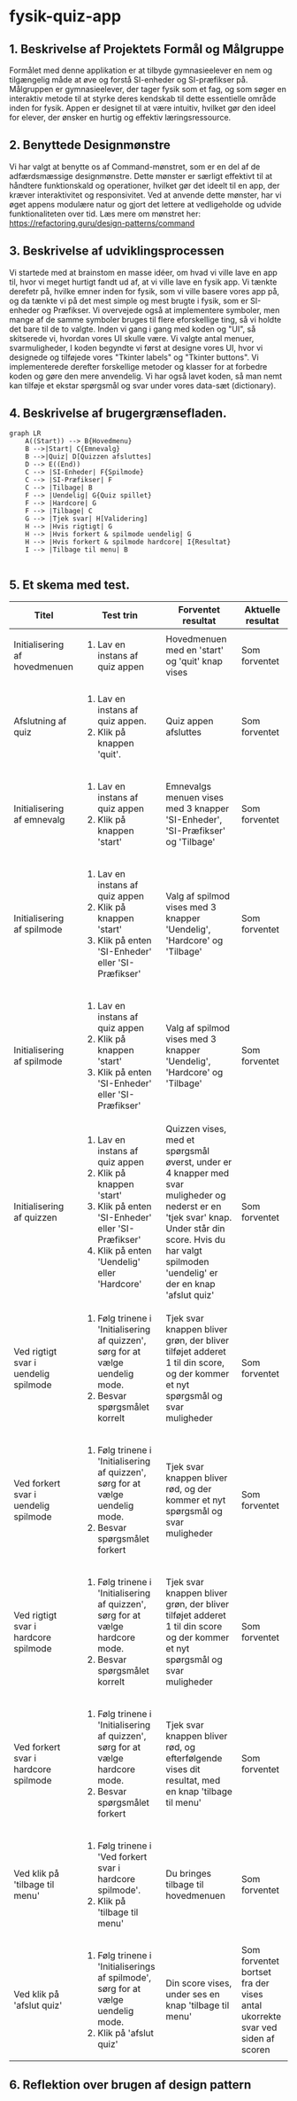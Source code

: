 # fysik-quiz-app
## 1. Beskrivelse af Projektets Formål og Målgruppe
Formålet med denne applikation er at tilbyde gymnasieelever en nem og tilgængelig måde at øve og forstå SI-enheder og SI-præfikser på. Målgruppen er gymnasieelever, der tager fysik som et fag, og som søger en interaktiv metode til at styrke deres kendskab til dette essentielle område inden for fysik. Appen er designet til at være intuitiv, hvilket gør den ideel for elever, der ønsker en hurtig og effektiv læringsressource.

## 2. Benyttede Designmønstre
Vi har valgt at benytte os af Command-mønstret, som er en del af de adfærdsmæssige designmønstre. Dette mønster er særligt effektivt til at håndtere funktionskald og operationer, hvilket gør det ideelt til en app, der kræver interaktivitet og responsivitet. Ved at anvende dette mønster, har vi øget appens modulære natur og gjort det lettere at vedligeholde og udvide funktionaliteten over tid.
Læs mere om mønstret her: https://refactoring.guru/design-patterns/command

## 3. Beskrivelse af udviklingsprocessen
Vi startede med at brainstom en masse idéer, om hvad vi ville lave en app til, hvor vi meget hurtigt fandt ud af, at vi ville lave en fysik app. Vi tænkte derefetr på, hvilke emner inden for fysik, som vi ville basere vores app på, og da tænkte vi på det mest simple og mest brugte i fysik, som er SI-enheder og Præfikser. Vi overvejede også at implementere symboler, men mange af de samme symboler bruges til flere eforskellige ting, så vi holdte det bare til de to valgte. 
Inden vi gang i gang med koden og "UI", så skitserede vi, hvordan vores UI skulle være. Vi valgte antal menuer, svarmuligheder, 
I koden begyndte vi først at designe vores UI, hvor vi designede og tilføjede vores "Tkinter labels" og "Tkinter buttons". Vi implementerede derefter forskellige metoder og klasser for at forbedre koden og gøre den mere anvendelig.
Vi har også lavet koden, så man nemt kan tilføje et ekstar spørgsmål og svar under vores data-sæt (dictionary).

## 4. Beskrivelse af brugergrænsefladen.
```mermaid
graph LR
    A((Start)) --> B{Hovedmenu}
    B -->|Start| C{Emnevalg}
    B -->|Quiz| D[Quizzen afsluttes]
    D --> E((End))
    C --> |SI-Enheder| F{Spilmode}
    C --> |SI-Præfikser| F
    C --> |Tilbage| B
    F --> |Uendelig| G{Quiz spillet}
    F --> |Hardcore| G
    F --> |Tilbage| C
    G --> |Tjek svar| H[Validering]
    H --> |Hvis rigtigt| G
    H --> |Hvis forkert & spilmode uendelig| G
    H --> |Hvis forkert & spilmode hardcore| I{Resultat}
    I --> |Tilbage til menu| B
    

```

## 5. Et skema med test.
| Titel | Test trin | Forventet resultat | Aktuelle resultat |
| ----------- | ----------- | ----------- | ----------- | 
| Initialisering af hovedmenuen | <ol> <li> Lav en instans af quiz appen </li> </ol> | Hovedmenuen med en 'start' og 'quit' knap vises | Som forventet |
| Afslutning af quiz | <ol> <li> Lav en instans af quiz appen. </li> <li> Klik på knappen 'quit'. | Quiz appen afsluttes | Som forventet |
| Initialisering af emnevalg | <ol> <li> Lav en instans af quiz appen </li> <li> Klik på knappen 'start' </li> </ol> | Emnevalgs menuen vises med 3 knapper 'SI-Enheder', 'SI-Præfikser' og 'Tilbage' | Som forventet |
| Initialisering af spilmode | <ol> <li> Lav en instans af quiz appen </li> <li> Klik på knappen 'start' </li> <li> Klik på enten 'SI-Enheder' eller 'SI-Præfikser' </ol> | Valg af spilmod vises med 3 knapper 'Uendelig', 'Hardcore' og 'Tilbage' | Som forventet |
| Initialisering af spilmode | <ol> <li> Lav en instans af quiz appen </li> <li> Klik på knappen 'start' </li> <li> Klik på enten 'SI-Enheder' eller 'SI-Præfikser' </li> </ol> | Valg af spilmod vises med 3 knapper 'Uendelig', 'Hardcore' og 'Tilbage' | Som forventet |
| Initialisering af quizzen | <ol> <li> Lav en instans af quiz appen </li> <li> Klik på knappen 'start' </li> <li> Klik på enten 'SI-Enheder' eller 'SI-Præfikser' </li> <li> Klik på enten 'Uendelig' eller 'Hardcore' </li> </ol> | Quizzen vises, med et spørgsmål øverst, under er 4 knapper med svar muligheder og nederst er en 'tjek svar' knap. Under står din score. Hvis du har valgt spilmoden 'uendelig' er der en knap 'afslut quiz' | Som forventet |
| Ved rigtigt svar i uendelig spilmode | <ol> <li> Følg trinene i 'Initialisering af quizzen', sørg for at vælge uendelig mode. </li> <li> Besvar spørgsmålet korrelt </li> </ol> | Tjek svar knappen bliver grøn, der bliver tilføjet adderet 1 til din score, og der kommer et nyt spørgsmål og svar muligheder | Som forventet |
| Ved forkert svar i uendelig spilmode | <ol> <li> Følg trinene i 'Initialisering af quizzen', sørg for at vælge uendelig mode. </li> <li> Besvar spørgsmålet forkert </li> </ol> | Tjek svar knappen bliver rød, og der kommer et nyt spørgsmål og svar muligheder | Som forventet |
| Ved rigtigt svar i hardcore spilmode | <ol> <li> Følg trinene i 'Initialisering af quizzen', sørg for at vælge hardcore mode. </li> <li> Besvar spørgsmålet korrelt </li> </ol> | Tjek svar knappen bliver grøn, der bliver tilføjet adderet 1 til din score og der kommer et nyt spørgsmål og svar muligheder | Som forventet |
| Ved forkert svar i hardcore spilmode | <ol> <li> Følg trinene i 'Initialisering af quizzen', sørg for at vælge hardcore mode. </li> <li> Besvar spørgsmålet forkert </li> </ol> | Tjek svar knappen bliver rød, og efterfølgende vises dit resultat, med en knap 'tilbage til menu'| Som forventet |
| Ved klik på 'tilbage til menu' | <ol> <li> Følg trinene i 'Ved forkert svar i hardcore spilmode'. </li> <li> Klik på 'tilbage til menu' </li> </ol> | Du bringes tilbage til hovedmenuen| Som forventet |
| Ved klik på 'afslut quiz' | <ol> <li> Følg trinene i 'Initialiserings af spilmode', sørg for at vælge uendelig mode. </li> <li> Klik på 'afslut quiz' </li> </ol> | Din score vises, under ses en knap 'tilbage til menu'| Som forventet bortset fra der vises antal ukorrekte svar ved siden af scoren |


## 6. Reflektion over brugen af design pattern
